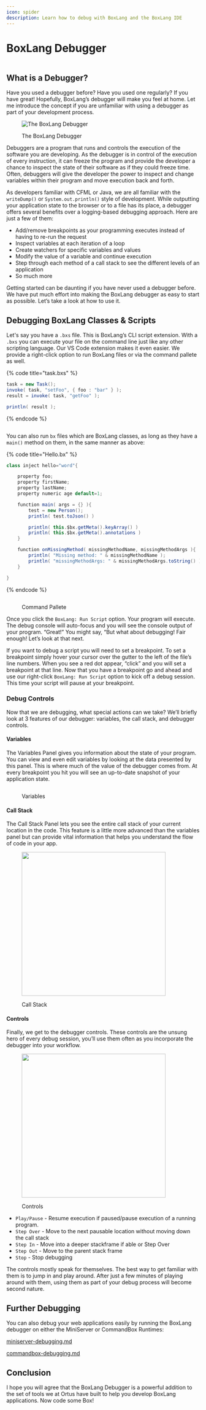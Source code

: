 ```yaml
---
icon: spider
description: Learn how to debug with BoxLang and the BoxLang IDE
---
```


# BoxLang Debugger

<figure><img src="../../../.gitbook/assets/BL-Debugger.png" alt=""><figcaption></figcaption></figure>

## What is a Debugger?

Have you used a debugger before? Have you used one regularly? If you have great! Hopefully, BoxLang’s debugger will make you feel at home. Let me introduce the concept if you are unfamiliar with using a debugger as part of your development process.

<figure><img src="../../../.gitbook/assets/image (32).png" alt="The BoxLang Debugger"><figcaption><p>The BoxLang Debugger</p></figcaption></figure>

Debuggers are a program that runs and controls the execution of the software you are developing. As the debugger is in control of the execution of every instruction, it can freeze the program and provide the developer a chance to inspect the state of their software as if they could freeze time. Often, debuggers will give the developer the power to inspect and change variables within their program and move execution back and forth.

As developers familiar with CFML or Java, we are all familiar with the `writeDump()` or `System.out.println()` style of development. While outputting your application state to the browser or to a file has its place, a debugger offers several benefits over a logging-based debugging approach. Here are just a few of them:

* Add/remove breakpoints as your programming executes instead of having to re-run the request
* Inspect variables at each iteration of a loop
* Create watchers for specific variables and values
* Modify the value of a variable and continue execution
* Step through each method of a call stack to see the different levels of an application
* So much more

Getting started can be daunting if you have never used a debugger before. We have put much effort into making the BoxLang debugger as easy to start as possible. Let’s take a look at how to use it.

## Debugging BoxLang Classes & Scripts

Let's say you have a `.bxs` file. This is BoxLang’s CLI script extension. With a `.bxs` you can execute your file on the command line just like any other scripting language. Our VS Code extension makes it even easier. We provide a right-click option to run BoxLang files or via the command pallete as well.

{% code title="task.bxs" %}
```java
task = new Task();
invoke( task, "setFoo", { foo : "bar" } );
result = invoke( task, "getFoo" );

println( result );
```
{% endcode %}

<figure><img src="../../../.gitbook/assets/image (23).png" alt=""><figcaption></figcaption></figure>

You can also run `bx` files which are BoxLang classes, as long as they have a `main()` method on them, in the same manner as above:

{% code title="Hello.bx" %}
```java
class inject hello="word"{

	property foo;
	property firstName;
	property lastName;
	property numeric age default=1;

	function main( args = {} ){
		test = new Person();
		println( test.toJson() )

		println( this.$bx.getMeta().keyArray() )
		println( this.$bx.getMeta().annotations )
	}

	function onMissingMethod( missingMethodName, missingMethodArgs ){
		println( "Missing method: " & missingMethodName );
		println( "missingMethodArgs: " & missingMethodArgs.toString() );
	}

}

```
{% endcode %}

<figure><img src="../../../.gitbook/assets/image (33).png" alt=""><figcaption><p>Command Pallete</p></figcaption></figure>

Once you click the `BoxLang: Run Script` option. Your program will execute. The debug console will auto-focus and you will see the console output of your program. “Great!” You might say, “But what about debugging! Fair enough! Let’s look at that next.

If you want to debug a script you will need to set a breakpoint. To set a breakpoint simply hover your cursor over the gutter to the left of the file’s line numbers. When you see a red dot appear, “click” and you will set a breakpoint at that line. Now that you have a breakpoint go and ahead and use our right-click `BoxLang: Run Script` option to kick off a debug session. This time your script will pause at your breakpoint.

### Debug Controls

Now that we are debugging, what special actions can we take? We’ll briefly look at 3 features of our debugger: variables, the call stack, and debugger controls.

#### Variables

The Variables Panel gives you information about the state of your program. You can view and even edit variables by looking at the data presented by this panel. This is where much of the value of the debugger comes from. At every breakpoint you hit you will see an up-to-date snapshot of your application state.

<figure><img src="../../../.gitbook/assets/image (24).png" alt=""><figcaption><p>Variables</p></figcaption></figure>

#### Call Stack

The Call Stack Panel lets you see the entire call stack of your current location in the code. This feature is a little more advanced than the variables panel but can provide vital information that helps you understand the flow of code in your app.

<figure><img src="../../../.gitbook/assets/image (25).png" alt="" width="375"><figcaption><p>Call Stack</p></figcaption></figure>

#### Controls

Finally, we get to the debugger controls. These controls are the unsung hero of every debug session, you’ll use them often as you incorporate the debugger into your workflow.

<figure><img src="../../../.gitbook/assets/image (26).png" alt="" width="375"><figcaption><p>Controls</p></figcaption></figure>

* `Play/Pause` - Resume execution if paused/pause execution of a running program.
* `Step Over` - Move to the next pausable location without moving down the call stack
* `Step In` - Move into a deeper stackframe if able or Step Over
* `Step Out` - Move to the parent stack frame
* `Stop` - Stop debugging

The controls mostly speak for themselves. The best way to get familiar with them is to jump in and play around. After just a few minutes of playing around with them, using them as part of your debug process will become second nature.

## Further Debugging

You can also debug your web applications easily by running the BoxLang debugger on either the MiniServer or CommandBox Runtimes:

[miniserver-debugging.md](miniserver-debugging.md "mention")

[commandbox-debugging.md](commandbox-debugging.md "mention")

## Conclusion

I hope you will agree that the BoxLang Debugger is a powerful addition to the set of tools we at Ortus have built to help you develop BoxLang applications.  Now code some Box!
